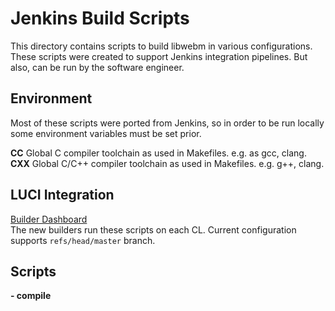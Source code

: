 # Jenkins Build Scripts
This directory contains scripts to build libwebm in various configurations. These scripts were created to support Jenkins integration pipelines. But also, can be run by the software engineer.

## Environment
Most of these scripts were ported from Jenkins, so in order to be run locally some environment variables must be set prior.

**CC** Global C compiler toolchain as used in Makefiles. e.g. as gcc, clang.
**CXX** Global C/C++ compiler toolchain as used in Makefiles. e.g. g++, clang.

## LUCI Integration
[Builder Dashboard](https://ci.chromium/p/open-codecs)  
The new builders run these scripts on each CL. Current configuration supports `refs/head/master` branch. 

## Scripts
**- compile** 
